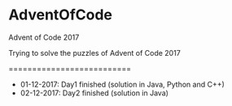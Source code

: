 # AdventOfCode
Advent of Code 2017

Trying to solve the puzzles of Advent of Code 2017

==========================

* 01-12-2017: Day1 finished (solution in Java, Python and C++)
* 02-12-2017: Day2 finished (solution in Java)

